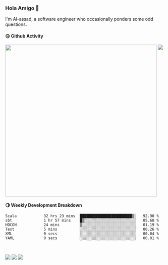 ### Hola Amigo 🤣   

I'm Al-assad, a software engineer who occasionally ponders some odd questions.  
 
#### 🙃 Github Activity 
<div>
  <img src="https://github-readme-stats.vercel.app/api?username=al-assad&show_icons=true" align="top" style="display: inline-block;" width="480"/>
  <img src="https://github-readme-stats.vercel.app/api/top-langs/?username=al-assad&hide=css,html&langs_count=8&layout=compact" align="top" style="display: inline-block;"/>
</div>

#### 🌖 Weekly Development Breakdown
<!--START_SECTION:waka-->

```text
Scala            32 hrs 23 mins  ███████████████████████▒░   92.90 %
sbt              1 hr 57 mins    █▒░░░░░░░░░░░░░░░░░░░░░░░   05.60 %
HOCON            24 mins         ▒░░░░░░░░░░░░░░░░░░░░░░░░   01.19 %
Text             5 mins          ░░░░░░░░░░░░░░░░░░░░░░░░░   00.26 %
XML              0 secs          ░░░░░░░░░░░░░░░░░░░░░░░░░   00.04 %
YAML             0 secs          ░░░░░░░░░░░░░░░░░░░░░░░░░   00.01 %
```

<!--END_SECTION:waka-->

<br>

<a href="https://twitter.com/Alassad_dev"><img src="https://img.shields.io/badge/Twitter-@Alassad__dev-blue?style=flat&logo=twitter" /></a>
<a href="https://t.me/alassad_dev"><img src="https://img.shields.io/badge/Telegram-@alassad__dev-orange?style=flat&logo=telegram" /></a>
<a href="https://al-assad.github.io"><img src="https://img.shields.io/badge/Blogs-Linying_Assad's_Blog-yellow?style=flat&logo=github" /></a>

